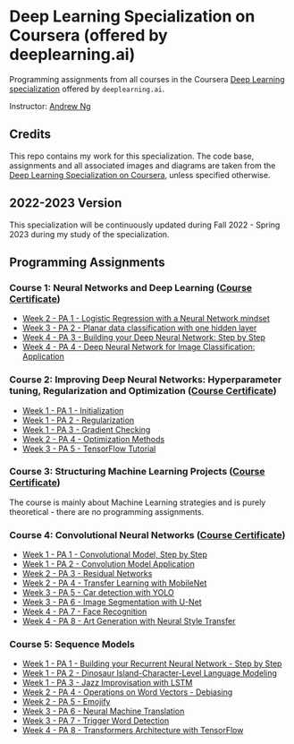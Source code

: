 # Deep Learning Specialization on Coursera (offered by deeplearning.ai)

Programming assignments from all courses in the Coursera [Deep Learning specialization](https://www.coursera.org/specializations/deep-learning) offered by `deeplearning.ai`.

Instructor: [Andrew Ng](http://www.andrewng.org/)

## Credits

This repo contains my work for this specialization. The code base, assignments and all associated images and diagrams are taken from the [Deep Learning Specialization on Coursera](https://www.coursera.org/specializations/deep-learning), unless specified otherwise.

## 2022-2023 Version

This specialization will be continuously updated during Fall 2022 - Spring 2023 during my study of the specialization.

## Programming Assignments

### Course 1: Neural Networks and Deep Learning ([Course Certificate](https://github.com/MeguSmurfy/deep-learning-specialization-coursera/blob/main/C1%20-%20Neural%20Networks%20and%20Deep%20Learning/C1%20Certificate.pdf))

  - [Week 2 - PA 1 - Logistic Regression with a Neural Network mindset](https://github.com/MeguSmurfy/deep-learning-specialization-coursera/blob/main/C1%20-%20Neural%20Networks%20and%20Deep%20Learning/Logistic_Regression_with_a_Neural_Network_mindset.ipynb)
  - [Week 3 - PA 2 - Planar data classification with one hidden layer](https://github.com/MeguSmurfy/deep-learning-specialization-coursera/blob/main/C1%20-%20Neural%20Networks%20and%20Deep%20Learning/Planar_data_classification_with_one_hidden_layer.ipynb)
  - [Week 4 - PA 3 - Building your Deep Neural Network: Step by Step](https://github.com/MeguSmurfy/deep-learning-specialization-coursera/blob/main/C1%20-%20Neural%20Networks%20and%20Deep%20Learning/Building_your_Deep_Neural_Network_Step_by_Step.ipynb)
  - [Week 4 - PA 4 - Deep Neural Network for Image Classification: Application](https://github.com/MeguSmurfy/deep-learning-specialization-coursera/blob/main/C1%20-%20Neural%20Networks%20and%20Deep%20Learning/Deep%20Neural%20Network%20-%20Application.ipynb)

### Course 2: Improving Deep Neural Networks: Hyperparameter tuning, Regularization and Optimization ([Course Certificate](https://github.com/MeguSmurfy/deep-learning-specialization-coursera/blob/main/C2%20-%20Improving%20Deep%20Neural%20Networks%20-%20Hyperparameter%20Tuning%2C%20Regularization%20and%20Optimization/C2%20Certificate.pdf))

  - [Week 1 - PA 1 - Initialization](https://github.com/MeguSmurfy/deep-learning-specialization-coursera/blob/main/C2%20-%20Improving%20Deep%20Neural%20Networks%20-%20Hyperparameter%20Tuning%2C%20Regularization%20and%20Optimization/Initialization.ipynb)
  - [Week 1 - PA 2 - Regularization](https://github.com/MeguSmurfy/deep-learning-specialization-coursera/blob/main/C2%20-%20Improving%20Deep%20Neural%20Networks%20-%20Hyperparameter%20Tuning%2C%20Regularization%20and%20Optimization/Regularization.ipynb)
  - [Week 1 - PA 3 - Gradient Checking](https://github.com/MeguSmurfy/deep-learning-specialization-coursera/blob/main/C2%20-%20Improving%20Deep%20Neural%20Networks%20-%20Hyperparameter%20Tuning%2C%20Regularization%20and%20Optimization/Gradient_Checking.ipynb)
  - [Week 2 - PA 4 - Optimization Methods](https://github.com/MeguSmurfy/deep-learning-specialization-coursera/blob/main/C2%20-%20Improving%20Deep%20Neural%20Networks%20-%20Hyperparameter%20Tuning%2C%20Regularization%20and%20Optimization/Optimization_methods.ipynb)
  - [Week 3 - PA 5 - TensorFlow Tutorial](https://github.com/MeguSmurfy/deep-learning-specialization-coursera/blob/main/C2%20-%20Improving%20Deep%20Neural%20Networks%20-%20Hyperparameter%20Tuning%2C%20Regularization%20and%20Optimization/Tensorflow_introduction.ipynb)

### Course 3: Structuring Machine Learning Projects ([Course Certificate](https://github.com/MeguSmurfy/deep-learning-specialization-coursera/blob/main/C3%20-%20Structuring%20Machine%20Learning%20Projects/C3%20Certificate.pdf))

  The course is mainly about Machine Learning strategies and is purely theoretical - there are no programming assignments.
  
### Course 4: Convolutional Neural Networks ([Course Certificate](https://github.com/MeguSmurfy/deep-learning-specialization-coursera/blob/main/C4%20-%20Convolutional%20Neural%20Networks/C4%20Certificate.pdf))

  - [Week 1 - PA 1 - Convolutional Model, Step by Step](https://github.com/MeguSmurfy/deep-learning-specialization-coursera/blob/main/C4%20-%20Convolutional%20Neural%20Networks/Convolution_model_Step_by_Step_v1.ipynb)
  - [Week 1 - PA 2 - Convolution Model Application](https://github.com/MeguSmurfy/deep-learning-specialization-coursera/blob/main/C4%20-%20Convolutional%20Neural%20Networks/Convolution_model_Application.ipynb)
  - [Week 2 - PA 3 - Residual Networks](https://github.com/MeguSmurfy/deep-learning-specialization-coursera/blob/main/C4%20-%20Convolutional%20Neural%20Networks/Residual_Networks.ipynb)
  - [Week 2 - PA 4 - Transfer Learning with MobileNet](https://github.com/MeguSmurfy/deep-learning-specialization-coursera/blob/main/C4%20-%20Convolutional%20Neural%20Networks/Transfer_learning_with_MobileNet_v1.ipynb)
  - [Week 3 - PA 5 - Car detection with YOLO](https://github.com/MeguSmurfy/deep-learning-specialization-coursera/blob/main/C4%20-%20Convolutional%20Neural%20Networks/Autonomous_driving_application_Car_detection.ipynb)
  - [Week 3 - PA 6 - Image Segmentation with U-Net](https://github.com/MeguSmurfy/deep-learning-specialization-coursera/blob/main/C4%20-%20Convolutional%20Neural%20Networks/Image_segmentation_Unet_v2.ipynb)
  - [Week 4 - PA 7 - Face Recognition](https://github.com/MeguSmurfy/deep-learning-specialization-coursera/blob/main/C4%20-%20Convolutional%20Neural%20Networks/Face_Recognition.ipynb)
  - [Week 4 - PA 8 - Art Generation with Neural Style Transfer](https://github.com/MeguSmurfy/deep-learning-specialization-coursera/blob/main/C4%20-%20Convolutional%20Neural%20Networks/Art_Generation_with_Neural_Style_Transfer.ipynb)
  
### Course 5: Sequence Models
  - [Week 1 - PA 1 - Building your Recurrent Neural Network - Step by Step](https://github.com/MeguSmurfy/deep-learning-specialization-coursera/blob/main/C5%20-%20Sequence%20Models/Building_a_Recurrent_Neural_Network_Step_by_Step.ipynb)
  - [Week 1 - PA 2 - Dinosaur Island-Character-Level Language Modeling](https://github.com/MeguSmurfy/deep-learning-specialization-coursera/blob/main/C5%20-%20Sequence%20Models/Dinosaurus_Island_Character_level_language_model.ipynb)
  - [Week 1 - PA 3 - Jazz Improvisation with LSTM](https://github.com/MeguSmurfy/deep-learning-specialization-coursera/blob/main/C5%20-%20Sequence%20Models/Improvise_a_Jazz_Solo_with_an_LSTM_Network_v4.ipynb)
  - [Week 2 - PA 4 - Operations on Word Vectors - Debiasing]()
  - [Week 2 - PA 5 - Emojify]()
  - [Week 3 - PA 6 - Neural Machine Translation]()
  - [Week 3 - PA 7 - Trigger Word Detection]()
  - [Week 4 - PA 8 - Transformers Architecture with TensorFlow]()
